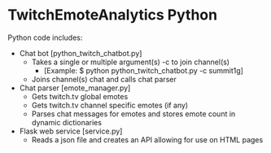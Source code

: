 # TwitchEmoteAnalytics Python

Python code includes:
- Chat bot [python_twitch_chatbot.py]
	- Takes a single or multiple argument(s) -c to join channel(s) 
		- [Example: $ python python_twitch_chatbot.py -c summit1g]
	- Joins channel(s) chat and calls chat parser
- Chat parser [emote_manager.py]
	- Gets twitch.tv global emotes
	- Gets twitch.tv channel specific emotes (if any)
	- Parses chat messages for emotes and stores emote count in dynamic dictionaries
- Flask web service [service.py]
	- Reads a json file and creates an API allowing for use on HTML pages
